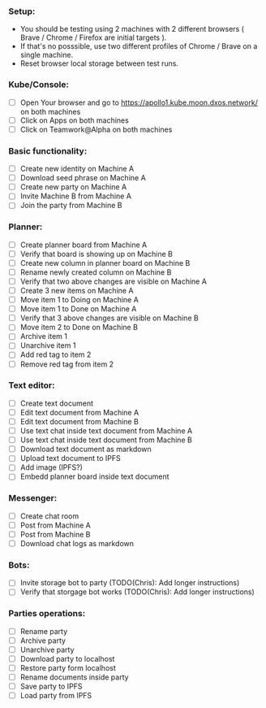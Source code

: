 ### Setup:
* You should be testing using 2 machines with 2 different browsers ( Brave / Chrome / Firefox are initial targets ).
* If that's no posssible, use two different profiles of Chrome / Brave on a single machine.
* Reset browser local storage between test runs.

### Kube/Console:
- [ ] Open Your browser and go to https://apollo1.kube.moon.dxos.network/ on both machines 
- [ ] Click on Apps on both machines
- [ ] Click on Teamwork@Alpha on both machines

### Basic functionality:
- [ ] Create new identity on Machine A
- [ ] Download seed phrase on Machine A
- [ ] Create new party on Machine A
- [ ] Invite Machine B from Machine A
- [ ] Join the party from Machine B

### Planner:
- [ ] Create planner board from Machine A
- [ ] Verify that board is showing up on Machine B
- [ ] Create new column in planner board on Machine B
- [ ] Rename newly created column on Machine B
- [ ] Verify that two above changes are visible on Machine A
- [ ] Create 3 new items on Machine A
- [ ] Move item 1 to Doing on Machine A
- [ ] Move item 1 to Done on Machine A
- [ ] Verify that 3 above changes are visible on Machine B
- [ ] Move item 2 to Done on Machine B
- [ ] Archive item 1
- [ ] Unarchive item 1
- [ ] Add red tag to item 2
- [ ] Remove red tag from item 2

### Text editor:
- [ ] Create text document
- [ ] Edit text document from Machine A
- [ ] Edit text document from Machine B
- [ ] Use text chat inside text document from Machine A
- [ ] Use text chat inside text document from Machine B
- [ ] Download text document as markdown
- [ ] Upload text document to IPFS
- [ ] Add image (IPFS?)
- [ ] Embedd planner board inside text document

### Messenger:
- [ ] Create chat room
- [ ] Post from Machine A
- [ ] Post from Machine B
- [ ] Download chat logs as markdown

### Bots:
- [ ] Invite storage bot to party (TODO(Chris): Add longer instructions)
- [ ] Verify that storgage bot works (TODO(Chris): Add longer instructions)

### Parties operations:
- [ ] Rename party
- [ ] Archive party
- [ ] Unarchive party
- [ ] Download party to localhost
- [ ] Restore party form localhost
- [ ] Rename documents inside party
- [ ] Save party to IPFS
- [ ] Load party from IPFS
